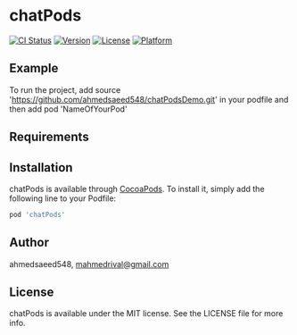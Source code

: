 # chatPods

[![CI Status](https://img.shields.io/travis/ahmedsaeed548/chatPods.svg?style=flat)](https://travis-ci.org/ahmedsaeed548/chatPods)
[![Version](https://img.shields.io/cocoapods/v/chatPods.svg?style=flat)](https://cocoapods.org/pods/chatPods)
[![License](https://img.shields.io/cocoapods/l/chatPods.svg?style=flat)](https://cocoapods.org/pods/chatPods)
[![Platform](https://img.shields.io/cocoapods/p/chatPods.svg?style=flat)](https://cocoapods.org/pods/chatPods)

## Example

To run the project, add source 'https://github.com/ahmedsaeed548/chatPodsDemo.git' in your podfile and then add pod 'NameOfYourPod'

## Requirements

## Installation

chatPods is available through [CocoaPods](https://cocoapods.org). To install
it, simply add the following line to your Podfile:

```ruby
pod 'chatPods'
```

## Author

ahmedsaeed548, mahmedrival@gmail.com

## License

chatPods is available under the MIT license. See the LICENSE file for more info.
